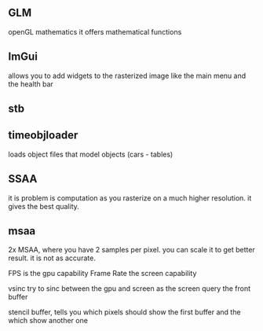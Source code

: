 ## GLM 
openGL mathematics
it offers mathematical functions

## ImGui
allows you to add widgets to the rasterized image
like the main menu and the health bar

## stb

## timeobjloader 
loads object files that model objects (cars - tables)

## SSAA
it is problem is computation as you rasterize on a much
higher resolution.
it gives the best quality.

## msaa
2x MSAA, where you have 2 samples per pixel.
you can scale it to get better result.
it is not as accurate.

FPS is the gpu capability
Frame Rate the screen capability

vsinc try to sinc between the gpu and screen as the screen query the front buffer

stencil buffer, tells you which pixels should show the first buffer and 
the which show another one
